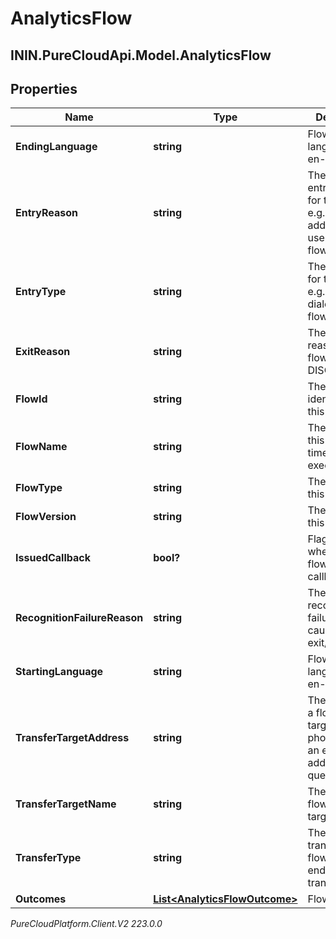 # AnalyticsFlow

## ININ.PureCloudApi.Model.AnalyticsFlow

## Properties

|Name | Type | Description | Notes|
|------------ | ------------- | ------------- | -------------|
| **EndingLanguage** | **string** | Flow ending language, e.g. en-us | [optional] |
| **EntryReason** | **string** | The particular entry reason for this flow, e.g. an address, userId, or flowId | [optional] |
| **EntryType** | **string** | The entry type for this flow, e.g. dnis, dialer, agent, flow, or direct | [optional] |
| **ExitReason** | **string** | The exit reason for this flow, e.g. DISCONNECT | [optional] |
| **FlowId** | **string** | The unique identifier of this flow | [optional] |
| **FlowName** | **string** | The name of this flow at the time of flow execution | [optional] |
| **FlowType** | **string** | The type of this flow | [optional] |
| **FlowVersion** | **string** | The version of this flow | [optional] |
| **IssuedCallback** | **bool?** | Flag indicating whether the flow issued a callback | [optional] |
| **RecognitionFailureReason** | **string** | The recognition failure reason causing to exit/disconnect | [optional] |
| **StartingLanguage** | **string** | Flow starting language, e.g. en-us | [optional] |
| **TransferTargetAddress** | **string** | The address of a flow transfer target, e.g. a phone number, an email address, or a queueId | [optional] |
| **TransferTargetName** | **string** | The name of a flow transfer target | [optional] |
| **TransferType** | **string** | The type of transfer for flows that ended with a transfer | [optional] |
| **Outcomes** | [**List&lt;AnalyticsFlowOutcome&gt;**](AnalyticsFlowOutcome) | Flow outcomes | [optional] |



_PureCloudPlatform.Client.V2 223.0.0_
